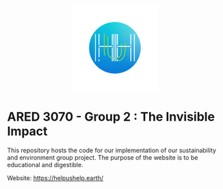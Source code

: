 <p align="center">
  <img alt="ARED3070" src="public/favicon.png" width="40%"/>
</p>

# ARED 3070 - Group 2 : The Invisible Impact

This repository hosts the code for our implementation of our sustainability and environment group project. The purpose of the website is to be educational and digestible.

Website: https://helpushelp.earth/
